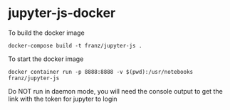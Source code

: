 # jupyter-js-docker

To build the docker image

`docker-compose build -t franz/jupyter-js .`

To start the docker image

`docker container run -p 8888:8888 -v $(pwd):/usr/notebooks franz/jupyter-js`

Do NOT run in daemon mode, you will need the console output to get the link with the token for jupyter to login